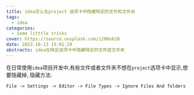 ```yaml
---
title: idea怎么在project 选项卡中隐藏特定的文件和文件夹
tags:
  - idea
categories:
  - some litttle tricks
cover: https://source.unsplash.com/1200x628
date: 2023-10-13 15:01:29
abstracts: idea在特定选项卡中隐藏特定的文件或文件夹
---
```


在日常使用`idea`项目开发中,有些文件或者文件夹不想在`project`选项卡中显示,想要隐藏掉,
隐藏方法:

`File -> Settings -> Editor -> File Types -> Ignore Files And folders`
